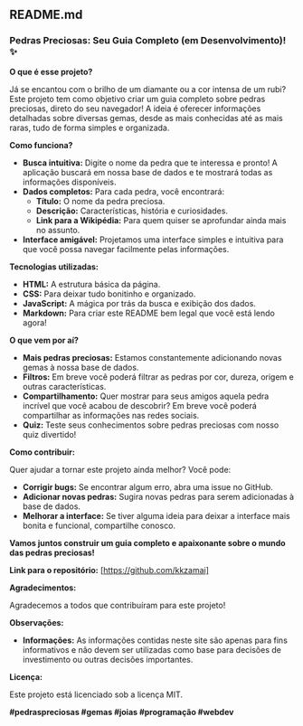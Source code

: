 ## **README.md**

### **Pedras Preciosas: Seu Guia Completo (em Desenvolvimento)!** ✨

**O que é esse projeto?**

Já se encantou com o brilho de um diamante ou a cor intensa de um rubi? Este projeto tem como objetivo criar um guia completo sobre pedras preciosas, direto do seu navegador! A ideia é oferecer informações detalhadas sobre diversas gemas, desde as mais conhecidas até as mais raras, tudo de forma simples e organizada.

**Como funciona?**

* **Busca intuitiva:** Digite o nome da pedra que te interessa e pronto! A aplicação buscará em nossa base de dados e te mostrará todas as informações disponíveis.
* **Dados completos:** Para cada pedra, você encontrará:
    * **Título:** O nome da pedra preciosa.
    * **Descrição:** Características, história e curiosidades.
    * **Link para a Wikipédia:** Para quem quiser se aprofundar ainda mais no assunto.
* **Interface amigável:** Projetamos uma interface simples e intuitiva para que você possa navegar facilmente pelas informações.

**Tecnologias utilizadas:**

* **HTML:** A estrutura básica da página.
* **CSS:** Para deixar tudo bonitinho e organizado.
* **JavaScript:** A mágica por trás da busca e exibição dos dados.
* **Markdown:** Para criar este README bem legal que você está lendo agora!

**O que vem por aí?**

* **Mais pedras preciosas:** Estamos constantemente adicionando novas gemas à nossa base de dados.
* **Filtros:** Em breve você poderá filtrar as pedras por cor, dureza, origem e outras características.
* **Compartilhamento:** Quer mostrar para seus amigos aquela pedra incrível que você acabou de descobrir? Em breve você poderá compartilhar as informações nas redes sociais.
* **Quiz:** Teste seus conhecimentos sobre pedras preciosas com nosso quiz divertido!

**Como contribuir:**

Quer ajudar a tornar este projeto ainda melhor? Você pode:

* **Corrigir bugs:** Se encontrar algum erro, abra uma issue no GitHub.
* **Adicionar novas pedras:** Sugira novas pedras para serem adicionadas à base de dados.
* **Melhorar a interface:** Se tiver alguma ideia para deixar a interface mais bonita e funcional, compartilhe conosco.

**Vamos juntos construir um guia completo e apaixonante sobre o mundo das pedras preciosas!**

**Link para o repositório:** [https://github.com/kkzamai]

**Agradecimentos:**

Agradecemos a todos que contribuíram para este projeto!

**Observações:**

* **Informações:** As informações contidas neste site são apenas para fins informativos e não devem ser utilizadas como base para decisões de investimento ou outras decisões importantes.

**Licença:**

Este projeto está licenciado sob a licença MIT.

**#pedraspreciosas #gemas #joias #programação #webdev**
